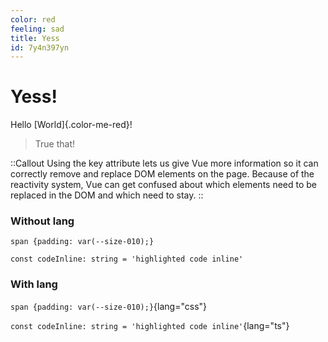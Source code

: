 ```yaml
---
color: red
feeling: sad
title: Yess
id: 7y4n397yn
---
```


# Yess!

Hello [World]{.color-me-red}!

> True that!

::Callout
Using the key attribute lets us give Vue more information so it can correctly remove and replace DOM elements on the page. Because of the reactivity system, Vue can get confused about which elements need to be replaced in the DOM and which need to stay.
::

### Without lang

`span {padding: var(--size-010);}`

`const codeInline: string = 'highlighted code inline'`

### With lang

`span {padding: var(--size-010);}`{lang="css"}

`const codeInline: string = 'highlighted code inline'`{lang="ts"}

